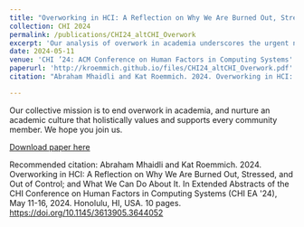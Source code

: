 ```yaml
---
title: "Overworking in HCI: A Reflection on Why We Are Burned Out, Stressed, and Out of Control; and What We Can Do About It"
collection: CHI 2024
permalink: /publications/CHI24_altCHI_Overwork
excerpt: 'Our analysis of overwork in academia underscores the urgent need to halt our overwork norms and pivot towards reasonable, responsible, and health-conscious work practices---before we burn to a crisp in the name of more publications.'
date: 2024-05-11
venue: 'CHI ’24: ACM Conference on Human Factors in Computing Systems'
paperurl: 'http://kroemmich.github.io/files/CHI24_altCHI_Overwork.pdf'
citation: "Abraham Mhaidli and Kat Roemmich. 2024. Overworking in HCI: A Reflection on Why We Are Burned Out, Stressed, and Out of Control; and What We Can Do About It. In Extended Abstracts of the CHI Conference on Human Factors in Computing Systems (CHI EA '24), May 11-16, 2024. Honolulu, HI, USA. 10 pages. https://doi.org/10.1145/3613905.3644052"

---
```


Our collective mission is to end overwork in academia, and nurture an academic culture that holistically values and supports every community member. We hope you join us. 

[Download paper here](https://kroemmich.github.io/files/CHI24_altCHI_Overwork.pdf)



Recommended citation: Abraham Mhaidli and Kat Roemmich. 2024. Overworking in HCI: A Reflection on Why We Are Burned Out, Stressed, and Out of Control; and What We Can Do About It. In Extended Abstracts of the CHI Conference on Human Factors in Computing Systems (CHI EA '24), May 11-16, 2024. Honolulu, HI, USA. 10 pages. https://doi.org/10.1145/3613905.3644052
